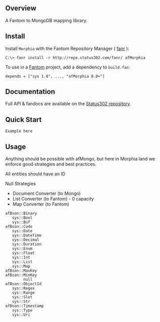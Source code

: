 ## Overview

A Fantom to MongoDB mapping library.

## Install

Install `Morphia` with the Fantom Repository Manager ( [fanr](http://fantom.org/doc/docFanr/Tool.html#install) ):

    C:\> fanr install -r http://repo.status302.com/fanr/ afMorphia

To use in a [Fantom](http://fantom.org/) project, add a dependency to `build.fan`:

    depends = ["sys 1.0", ..., "afMorphia 0.0+"]

## Documentation

Full API & fandocs are available on the [Status302 repository](http://repo.status302.com/doc/afMorphia/).

## Quick Start

```
Example here
```

## Usage

Anything should be possible with afMongo, but here in Morphia land we enforce good strategies and best practices.

All entities should have an ID

Null Strategies

- Document Converter (to Mongo)
- List Converter (to Fantom) - 0 capacity
- Map Converter (to Fantom)

```
afBson::Binary
   sys::Bool
   sys::Buf
afBson::Code
   sys::Date
   sys::DateTime
   sys::Decimal
   sys::Duration
   sys::Enum
   sys::Float
   sys::Int
   sys::List
   sys::Map
afBson::MaxKey
afBson::MinKey
        null
afBson::ObjectId
   sys::Regex
   sys::Range
   sys::Slot
   sys::Str
afBson::Timestamp
   sys::Type
   sys::Uri
```

